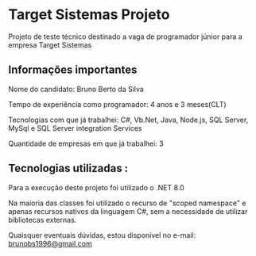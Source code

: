# Target Sistemas Projeto

Projeto de teste técnico destinado a vaga de programador júnior para a empresa Target Sistemas




## Informações importantes

Nome do candidato: Bruno Berto da Silva

Tempo de experiência como programador: 4 anos e 3 meses(CLT)

Tecnologias com que já trabalhei: C#, Vb.Net, Java, Node.js, SQL Server, MySql e SQL Server integration Services

Quantidade de empresas em que já trabalhei: 3
## Tecnologias utilizadas : 

Para a execução deste projeto foi utilizado o .NET 8.0

Na  maioria das classes foi utilizado o recurso de "scoped namespace" e apenas recursos nativos da linguagem C#, sem a necessidade de utilizar bibliotecas externas.

Quaisquer eventuais dúvidas, estou disponível no e-mail: brunobs1996@gmail.com
